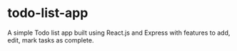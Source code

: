 # todo-list-app
A simple Todo list app built using React.js and Express with features to add, edit, mark tasks as complete.
